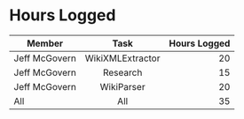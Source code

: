 # Hours Logged

| Member        | Task             | Hours Logged  |
| ------------- |:----------------:| -------------:|
| Jeff McGovern | WikiXMLExtractor | 20            |
| Jeff McGovern | Research         | 15            |
| Jeff McGovern | WikiParser       | 20            |
| All           | All              | 35            |
